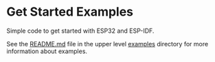 # Get Started Examples

Simple code to get started with ESP32 and ESP-IDF.

See the [README.md](../README.md) file in the upper level [examples](../) directory for more information about examples.
